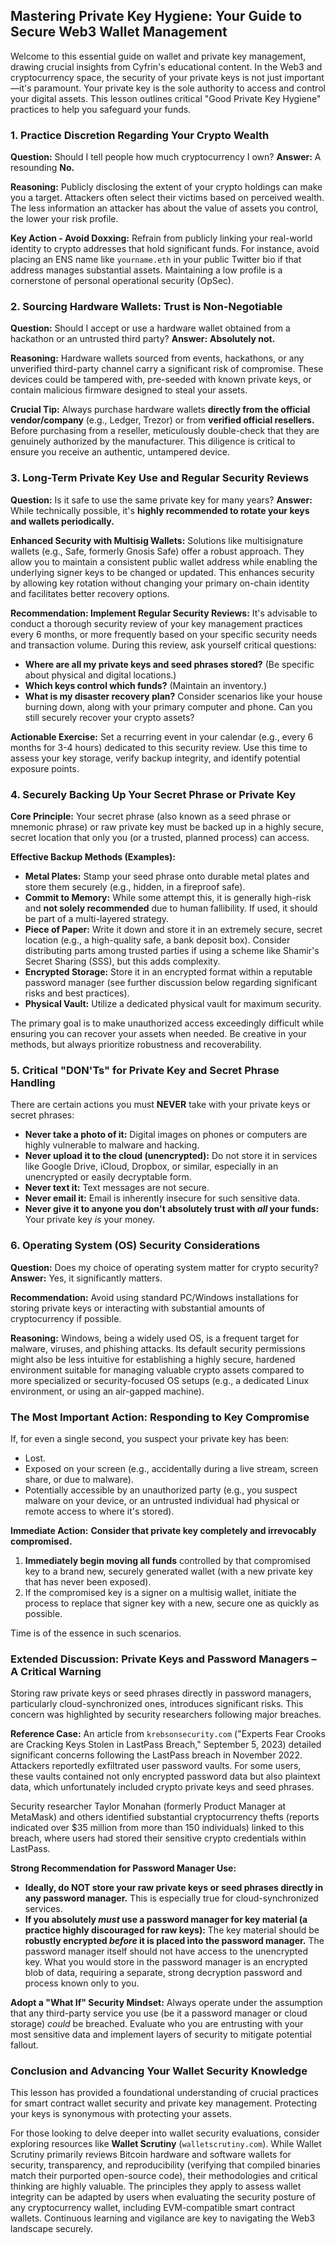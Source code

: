 ## Mastering Private Key Hygiene: Your Guide to Secure Web3 Wallet Management

Welcome to this essential guide on wallet and private key management, drawing crucial insights from Cyfrin's educational content. In the Web3 and cryptocurrency space, the security of your private keys is not just important—it's paramount. Your private key is the sole authority to access and control your digital assets. This lesson outlines critical "Good Private Key Hygiene" practices to help you safeguard your funds.

### 1. Practice Discretion Regarding Your Crypto Wealth

**Question:** Should I tell people how much cryptocurrency I own?
**Answer:** A resounding **No.**

**Reasoning:** Publicly disclosing the extent of your crypto holdings can make you a target. Attackers often select their victims based on perceived wealth. The less information an attacker has about the value of assets you control, the lower your risk profile.

**Key Action - Avoid Doxxing:** Refrain from publicly linking your real-world identity to crypto addresses that hold significant funds. For instance, avoid placing an ENS name like `yourname.eth` in your public Twitter bio if that address manages substantial assets. Maintaining a low profile is a cornerstone of personal operational security (OpSec).

### 2. Sourcing Hardware Wallets: Trust is Non-Negotiable

**Question:** Should I accept or use a hardware wallet obtained from a hackathon or an untrusted third party?
**Answer:** **Absolutely not.**

**Reasoning:** Hardware wallets sourced from events, hackathons, or any unverified third-party channel carry a significant risk of compromise. These devices could be tampered with, pre-seeded with known private keys, or contain malicious firmware designed to steal your assets.

**Crucial Tip:** Always purchase hardware wallets **directly from the official vendor/company** (e.g., Ledger, Trezor) or from **verified official resellers.** Before purchasing from a reseller, meticulously double-check that they are genuinely authorized by the manufacturer. This diligence is critical to ensure you receive an authentic, untampered device.

### 3. Long-Term Private Key Use and Regular Security Reviews

**Question:** Is it safe to use the same private key for many years?
**Answer:** While technically possible, it's **highly recommended to rotate your keys and wallets periodically.**

**Enhanced Security with Multisig Wallets:** Solutions like multisignature wallets (e.g., Safe, formerly Gnosis Safe) offer a robust approach. They allow you to maintain a consistent public wallet address while enabling the underlying signer keys to be changed or updated. This enhances security by allowing key rotation without changing your primary on-chain identity and facilitates better recovery options.

**Recommendation: Implement Regular Security Reviews:**
It's advisable to conduct a thorough security review of your key management practices every 6 months, or more frequently based on your specific security needs and transaction volume. During this review, ask yourself critical questions:

*   **Where are all my private keys and seed phrases stored?** (Be specific about physical and digital locations.)
*   **Which keys control which funds?** (Maintain an inventory.)
*   **What is my disaster recovery plan?** Consider scenarios like your house burning down, along with your primary computer and phone. Can you still securely recover your crypto assets?

**Actionable Exercise:** Set a recurring event in your calendar (e.g., every 6 months for 3-4 hours) dedicated to this security review. Use this time to assess your key storage, verify backup integrity, and identify potential exposure points.

### 4. Securely Backing Up Your Secret Phrase or Private Key

**Core Principle:** Your secret phrase (also known as a seed phrase or mnemonic phrase) or raw private key must be backed up in a highly secure, secret location that only you (or a trusted, planned process) can access.

**Effective Backup Methods (Examples):**

*   **Metal Plates:** Stamp your seed phrase onto durable metal plates and store them securely (e.g., hidden, in a fireproof safe).
*   **Commit to Memory:** While some attempt this, it is generally high-risk and **not solely recommended** due to human fallibility. If used, it should be part of a multi-layered strategy.
*   **Piece of Paper:** Write it down and store it in an extremely secure, secret location (e.g., a high-quality safe, a bank deposit box). Consider distributing parts among trusted parties if using a scheme like Shamir's Secret Sharing (SSS), but this adds complexity.
*   **Encrypted Storage:** Store it in an encrypted format within a reputable password manager (see further discussion below regarding significant risks and best practices).
*   **Physical Vault:** Utilize a dedicated physical vault for maximum security.

The primary goal is to make unauthorized access exceedingly difficult while ensuring you can recover your assets when needed. Be creative in your methods, but always prioritize robustness and recoverability.

### 5. Critical "DON'Ts" for Private Key and Secret Phrase Handling

There are certain actions you must **NEVER** take with your private keys or secret phrases:

*   **Never take a photo of it:** Digital images on phones or computers are highly vulnerable to malware and hacking.
*   **Never upload it to the cloud (unencrypted):** Do not store it in services like Google Drive, iCloud, Dropbox, or similar, especially in an unencrypted or easily decryptable form.
*   **Never text it:** Text messages are not secure.
*   **Never email it:** Email is inherently insecure for such sensitive data.
*   **Never give it to anyone you don't absolutely trust with *all* your funds:** Your private key *is* your money.

### 6. Operating System (OS) Security Considerations

**Question:** Does my choice of operating system matter for crypto security?
**Answer:** Yes, it significantly matters.

**Recommendation:** Avoid using standard PC/Windows installations for storing private keys or interacting with substantial amounts of cryptocurrency if possible.

**Reasoning:** Windows, being a widely used OS, is a frequent target for malware, viruses, and phishing attacks. Its default security permissions might also be less intuitive for establishing a highly secure, hardened environment suitable for managing valuable crypto assets compared to more specialized or security-focused OS setups (e.g., a dedicated Linux environment, or using an air-gapped machine).

### The Most Important Action: Responding to Key Compromise

If, for even a single second, you suspect your private key has been:

*   Lost.
*   Exposed on your screen (e.g., accidentally during a live stream, screen share, or due to malware).
*   Potentially accessible by an unauthorized party (e.g., you suspect malware on your device, or an untrusted individual had physical or remote access to where it's stored).

**Immediate Action:** **Consider that private key completely and irrevocably compromised.**

1.  **Immediately begin moving all funds** controlled by that compromised key to a brand new, securely generated wallet (with a new private key that has never been exposed).
2.  If the compromised key is a signer on a multisig wallet, initiate the process to replace that signer key with a new, secure one as quickly as possible.

Time is of the essence in such scenarios.

### Extended Discussion: Private Keys and Password Managers – A Critical Warning

Storing raw private keys or seed phrases directly in password managers, particularly cloud-synchronized ones, introduces significant risks. This concern was highlighted by security researchers following major breaches.

**Reference Case:** An article from `krebsonsecurity.com` ("Experts Fear Crooks are Cracking Keys Stolen in LastPass Breach," September 5, 2023) detailed significant concerns following the LastPass breach in November 2022. Attackers reportedly exfiltrated user password vaults. For some users, these vaults contained not only encrypted password data but also plaintext data, which unfortunately included crypto private keys and seed phrases.

Security researcher Taylor Monahan (formerly Product Manager at MetaMask) and others identified substantial cryptocurrency thefts (reports indicated over $35 million from more than 150 individuals) linked to this breach, where users had stored their sensitive crypto credentials within LastPass.

**Strong Recommendation for Password Manager Use:**

*   **Ideally, do NOT store your raw private keys or seed phrases directly in any password manager.** This is especially true for cloud-synchronized services.
*   **If you absolutely *must* use a password manager for key material (a practice highly discouraged for raw keys):** The key material should be **robustly encrypted *before* it is placed into the password manager.** The password manager itself should not have access to the unencrypted key. What you would store in the password manager is an encrypted blob of data, requiring a separate, strong decryption password and process known only to you.

**Adopt a "What If" Security Mindset:** Always operate under the assumption that any third-party service you use (be it a password manager or cloud storage) *could* be breached. Evaluate who you are entrusting with your most sensitive data and implement layers of security to mitigate potential fallout.

### Conclusion and Advancing Your Wallet Security Knowledge

This lesson has provided a foundational understanding of crucial practices for smart contract wallet security and private key management. Protecting your keys is synonymous with protecting your assets.

For those looking to delve deeper into wallet security evaluations, consider exploring resources like **Wallet Scrutiny** (`walletscrutiny.com`). While Wallet Scrutiny primarily reviews Bitcoin hardware and software wallets for security, transparency, and reproducibility (verifying that compiled binaries match their purported open-source code), their methodologies and critical thinking are highly valuable. The principles they apply to assess wallet integrity can be adapted by users when evaluating the security posture of any cryptocurrency wallet, including EVM-compatible smart contract wallets. Continuous learning and vigilance are key to navigating the Web3 landscape securely.